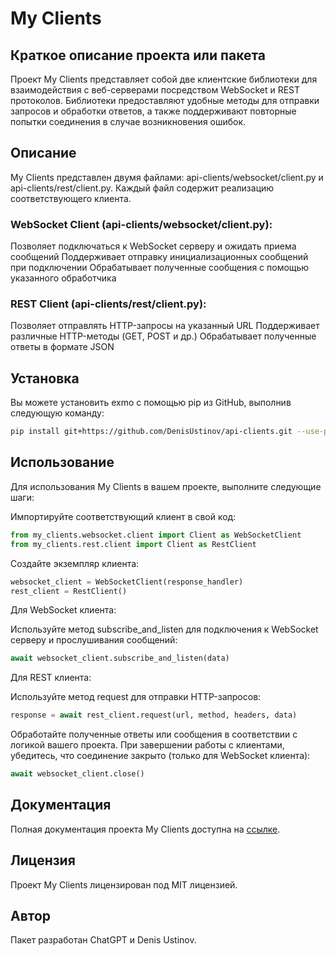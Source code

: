 # My Clients

## Краткое описание проекта или пакета

Проект My Clients представляет собой две клиентские библиотеки для взаимодействия с веб-серверами посредством WebSocket и REST протоколов. Библиотеки предоставляют удобные методы для отправки запросов и обработки ответов, а также поддерживают повторные попытки соединения в случае возникновения ошибок.

## Описание

My Clients представлен двумя файлами: api-clients/websocket/client.py и api-clients/rest/client.py. Каждый файл содержит реализацию соответствующего клиента.

### WebSocket Client (api-clients/websocket/client.py):

Позволяет подключаться к WebSocket серверу и ожидать приема сообщений
Поддерживает отправку инициализационных сообщений при подключении
Обрабатывает полученные сообщения с помощью указанного обработчика

### REST Client (api-clients/rest/client.py):

Позволяет отправлять HTTP-запросы на указанный URL
Поддерживает различные HTTP-методы (GET, POST и др.)
Обрабатывает полученные ответы в формате JSON

## Установка
Вы можете установить exmo с помощью pip из GitHub, выполнив следующую команду:
```bash
pip install git+https://github.com/DenisUstinov/api-clients.git --use-pep517
```

## Использование

Для использования My Clients в вашем проекте, выполните следующие шаги:

Импортируйте соответствующий клиент в свой код:

```python
from my_clients.websocket.client import Client as WebSocketClient
from my_clients.rest.client import Client as RestClient
```


Создайте экземпляр клиента:
```python
websocket_client = WebSocketClient(response_handler)
rest_client = RestClient()
```

Для WebSocket клиента:

Используйте метод subscribe_and_listen для подключения к WebSocket серверу и прослушивания сообщений:
```python
await websocket_client.subscribe_and_listen(data)
```

Для REST клиента:

Используйте метод request для отправки HTTP-запросов:
```python
response = await rest_client.request(url, method, headers, data)
```

Обработайте полученные ответы или сообщения в соответствии с логикой вашего проекта.
При завершении работы с клиентами, убедитесь, что соединение закрыто (только для WebSocket клиента):

```python
await websocket_client.close()
```

## Документация

Полная документация проекта My Clients доступна на [ссылке](https://github.com/DenisUstinov/api-clients/blob/main/README.md).

## Лицензия

Проект My Clients лицензирован под MIT лицензией.

## Автор
Пакет разработан ChatGPT и Denis Ustinov.